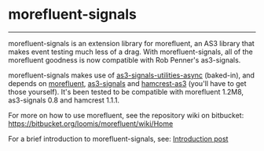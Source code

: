 # morefluent-signals 
***
morefluent-signals is an extension library for morefluent, an AS3 library that makes event testing much less of a drag. With morefluent-signals, all of the morefluent goodness is now compatible with Rob Penner's as3-signals.

morefluent-signals makes use of [as3-signals-utilities-async](https://github.com/eidiot/as3-signals-utilities-async/) (baked-in), and depends on [morefluent](https://bitbucket.org/loomis/morefluent/wiki/Home), [as3-signals](https://github.com/robertpenner/as3-signals) and [hamcrest-as3](https://github.com/drewbourne/hamcrest-as3) (you'll have to get those yourself). It's been tested to be compatible with morefluent 1.2M8, as3-signals 0.8 and hamcrest 1.1.1.

For more on how to use morefluent, see the repository wiki on bitbucket:
https://bitbucket.org/loomis/morefluent/wiki/Home

For a brief introduction to morefluent-signals, see:
[Introduction post](http://patrickmowrer.com/2011/03/04/)


